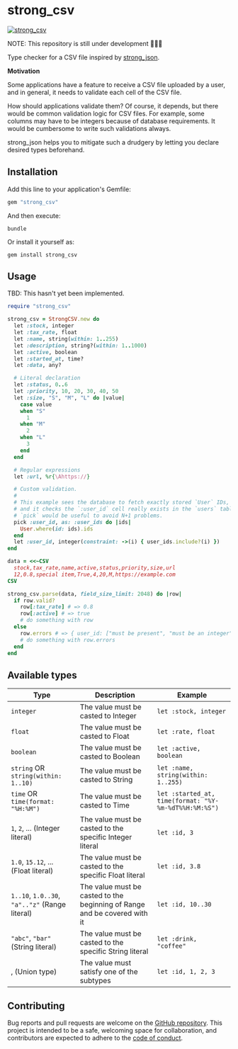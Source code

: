 # strong_csv

<a href="https://rubygems.org/gems/strong_csv"><img alt="strong_csv" src="https://img.shields.io/gem/v/strong_csv"></a>

NOTE: This repository is still under development 🚧🚜🚧

Type checker for a CSV file inspired by [strong_json](https://github.com/soutaro/strong_json).

**Motivation**

Some applications have a feature to receive a CSV file uploaded by a user,
and in general, it needs to validate each cell of the CSV file.

How should applications validate them?
Of course, it depends, but there would be common validation logic for CSV files.
For example, some columns may have to be integers because of database requirements.
It would be cumbersome to write such validations always.

strong_json helps you to mitigate such a drudgery by letting you declare desired types beforehand.

## Installation

Add this line to your application's Gemfile:

```ruby
gem "strong_csv"
```

And then execute:

```console
bundle
```

Or install it yourself as:

```console
gem install strong_csv
```

## Usage

TBD: This hasn't yet been implemented.

```ruby
require "strong_csv"

strong_csv = StrongCSV.new do
  let :stock, integer
  let :tax_rate, float
  let :name, string(within: 1..255)
  let :description, string?(within: 1..1000)
  let :active, boolean
  let :started_at, time?
  let :data, any?

  # Literal declaration
  let :status, 0..6
  let :priority, 10, 20, 30, 40, 50
  let :size, "S", "M", "L" do |value|
    case value
    when "S"
      1
    when "M"
      2
    when "L"
      3
    end
  end

  # Regular expressions
  let :url, %r{\Ahttps://}

  # Custom validation.
  #
  # This example sees the database to fetch exactly stored `User` IDs,
  # and it checks the `:user_id` cell really exists in the `users` table.
  # `pick` would be useful to avoid N+1 problems.
  pick :user_id, as: :user_ids do |ids|
    User.where(id: ids).ids
  end
  let :user_id, integer(constraint: ->(i) { user_ids.include?(i) })
end

data = <<~CSV
  stock,tax_rate,name,active,status,priority,size,url
  12,0.8,special item,True,4,20,M,https://example.com
CSV

strong_csv.parse(data, field_size_limit: 2048) do |row|
  if row.valid?
    row[:tax_rate] # => 0.8
    row[:active] # => true
    # do something with row
  else
    row.errors # => { user_id: ["must be present", "must be an integer"] }
    # do something with row.errors
  end
end
```

## Available types

| Type                                           | Description                                                               | Example                                               |
| ---------------------------------------------- | ------------------------------------------------------------------------- | ----------------------------------------------------- |
| `integer`                                      | The value must be casted to Integer                                       | `let :stock, integer`                                 |
| `float`                                        | The value must be casted to Float                                         | `let :rate, float`                                    |
| `boolean`                                      | The value must be casted to Boolean                                       | `let :active, boolean`                                |
| `string` OR `string(within: 1..10)`            | The value must be casted to String                                        | `let :name, string(within: 1..255)`                   |
| `time` OR `time(format: "%H:%M")`              | The value must be casted to Time                                          | `let :started_at, time(format: "%Y-%m-%dT%%H:%M:%S")` |
| `1`, `2`, ... (Integer literal)                | The value must be casted to the specific Integer literal                  | `let :id, 3`                                          |
| `1.0`, `15.12`, ... (Float literal)            | The value must be casted to the specific Float literal                    | `let :id, 3.8`                                        |
| `1..10`, `1.0..30`, `"a".."z"` (Range literal) | The value must be casted to the beginning of Range and be covered with it | `let :id, 10..30`                                     |
| `"abc"`, `"bar"` (String literal)              | The value must be casted to the specific String literal                   | `let :drink, "coffee"`                                |
| , (Union type)                                 | The value must satisfy one of the subtypes                                | `let :id, 1, 2, 3`                                    |

## Contributing

Bug reports and pull requests are welcome on the [GitHub repository](https://github.com/yykamei/strong_csv).
This project is intended to be a safe, welcoming space for collaboration,
and contributors are expected to adhere to the
[code of conduct](https://github.com/yykamei/strong_csv/blob/main/CODE_OF_CONDUCT.md).
